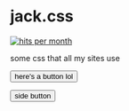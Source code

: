 # jack.css

[![hits per month](https://data.jsdelivr.com/v1/package/gh/Jack5079/jack.css/badge)](https://www.jsdelivr.com/package/gh/Jack5079/jack.css)

some css that all my sites use

<button>here's a button lol</button>

<aside><button>side button</button></aside>